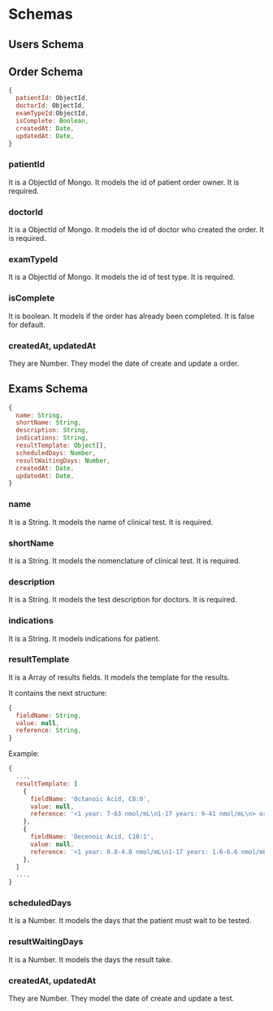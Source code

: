 # Schemas

## Users Schema

## Order Schema

```js
{
  patientId: ObjectId,
  doctorId: ObjectId,
  examTypeId:ObjectId,
  isComplete: Boolean,
  createdAt: Date,
  updatedAt: Date,
}
```

### patientId

It is a ObjectId of Mongo. It models the id of patient order owner. It is required.

### doctorId

It is a ObjectId of Mongo. It models the id of doctor who created the order. It is required.

### examTypeId

It is a ObjectId of Mongo. It models the id of test type. It is required.

### isComplete

It is boolean. It models if the order has already been completed. It is false for default.

### createdAt, updatedAt

They are Number. They model the date of create and update a order.

## Exams Schema

```js
{
  name: String,
  shortName: String,
  description: String,
  indications: String,
  resultTemplate: Object[],
  scheduledDays: Number,
  resultWaitingDays: Number,
  createdAt: Date,
  updatedAt: Date,
}
```

### name

It is a String. It models the name of clinical test. It is required.

### shortName

It is a String. It models the nomenclature of clinical test. It is required.

### description

It is a String. It models the test description for doctors. It is required.

### indications

It is a String. It models indications for patient.

### resultTemplate

It is a Array of results fields. It models the template for the results.

It contains the next structure:

```js
{
  fieldName: String,
  value: null,
  reference: String,
}
```

Example:

```js
{
  ...,
  resultTemplate: [
    {
      fieldName: 'Octanoic Acid, C8:0',
      value: null,
      reference: '<1 year: 7-63 nmol/mL\n1-17 years: 9-41 nmol/mL\n> or =18 years: 8-47 nmol/mL',
    },
    {
      fieldName: 'Decenoic Acid, C10:1',
      value: null,
      reference: '<1 year: 0.8-4.8 nmol/mL\n1-17 years: 1.6-6.6 nmol/mL\n> or =18 years: 1.8-5.0 nmol/mL',
    },
  ]
  ...,
}
```

### scheduledDays

It is a Number. It models the days that the patient must wait to be tested.

### resultWaitingDays

It is a Number. It models the days the result take.

### createdAt, updatedAt

They are Number. They model the date of create and update a test.
